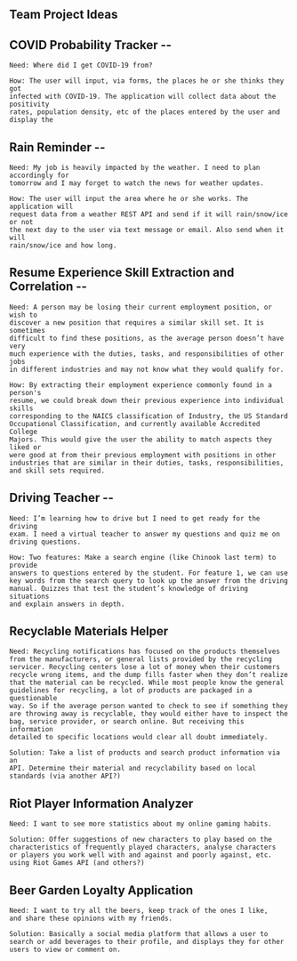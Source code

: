 ## Team Project Ideas 

## COVID Probability Tracker -- 

    Need: Where did I get COVID-19 from? 

    How: The user will input, via forms, the places he or she thinks they got
    infected with COVID-19. The application will collect data about the positivity
    rates, population density, etc of the places entered by the user and display the 

## Rain Reminder -- 

    Need: My job is heavily impacted by the weather. I need to plan accordingly for 
    tomorrow and I may forget to watch the news for weather updates.

    How: The user will input the area where he or she works. The application will 
    request data from a weather REST API and send if it will rain/snow/ice or not 
    the next day to the user via text message or email. Also send when it will 
    rain/snow/ice and how long.

## Resume Experience Skill Extraction and Correlation -- 

    Need: A person may be losing their current employment position, or wish to 
    discover a new position that requires a similar skill set. It is sometimes 
    difficult to find these positions, as the average person doesn’t have very 
    much experience with the duties, tasks, and responsibilities of other jobs 
    in different industries and may not know what they would qualify for. 

    How: By extracting their employment experience commonly found in a person's 
    resume, we could break down their previous experience into individual skills 
    corresponding to the NAICS classification of Industry, the US Standard 
    Occupational Classification, and currently available Accredited College 
    Majors. This would give the user the ability to match aspects they liked or 
    were good at from their previous employment with positions in other 
    industries that are similar in their duties, tasks, responsibilities, 
    and skill sets required. 

## Driving Teacher --

    Need: I’m learning how to drive but I need to get ready for the driving 
    exam. I need a virtual teacher to answer my questions and quiz me on 
    driving questions.

    How: Two features: Make a search engine (like Chinook last term) to provide 
    answers to questions entered by the student. For feature 1, we can use 
    key words from the search query to look up the answer from the driving 
    manual. Quizzes that test the student’s knowledge of driving situations 
    and explain answers in depth.


## Recyclable Materials Helper

    Need: Recycling notifications has focused on the products themselves 
    from the manufacturers, or general lists provided by the recycling 
    servicer. Recycling centers lose a lot of money when their customers 
    recycle wrong items, and the dump fills faster when they don’t realize 
    that the material can be recycled. While most people know the general 
    guidelines for recycling, a lot of products are packaged in a questionable 
    way. So if the average person wanted to check to see if something they 
    are throwing away is recyclable, they would either have to inspect the 
    bag, service provider, or search online. But receiving this information 
    detailed to specific locations would clear all doubt immediately.

    Solution: Take a list of products and search product information via an 
    API. Determine their material and recyclability based on local 
    standards (via another API?)

## Riot Player Information Analyzer
    Need: I want to see more statistics about my online gaming habits.

    Solution: Offer suggestions of new characters to play based on the 
    characteristics of frequently played characters, analyse characters 
    or players you work well with and against and poorly against, etc. 
    using Riot Games API (and others?)

## Beer Garden Loyalty Application
    Need: I want to try all the beers, keep track of the ones I like, 
    and share these opinions with my friends. 

    Solution: Basically a social media platform that allows a user to 
    search or add beverages to their profile, and displays they for other 
    users to view or comment on. 
